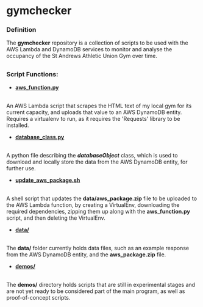 # gymchecker

### Definition

The <b>gymchecker</b> repository is a collection of scripts to be used with the
AWS Lambda and DynamoDB services to monitor and analyse the occupancy of the
St Andrews Athletic Union Gym over time.

##

### Script Functions:

* <b><u>aws_function.py</u></b>
<br>
An AWS Lambda script that scrapes the HTML text of my local gym for its current capacity,
and uploads that value to an AWS DynamoDB entity. Requires a virtualenv to run,
as it requires the 'Requests' library to be installed.

* <b><u>database_class.py</u></b>
<br>
A python file describing the <b><i>databaseObject</i></b> class, which is used to
download and locally store the data from the AWS DynamoDB entity, for further
use.

* <b><u>update_aws_package.sh</u></b>
<br>
A shell script that updates the <b>data/aws_package.zip</b> file to be uploaded to
the AWS Lambda function, by creating a VirtualEnv, downloading the required
dependencies, zipping them up along with the <b>aws_function.py</b> script, and
then deleting the VirtualEnv.

* <b><u>data/</u></b>
<br>
The <b>data/</b> folder currently holds data files, such as an example response
from the AWS DynamoDB entity, and the <b>aws_package.zip</b> file.

* <b><u>demos/</u></b>
<br>
The <b>demos/</b> directory holds scripts that are still in experimental stages
and are not yet ready to be considered part of the main program, as well as
proof-of-concept scripts.
